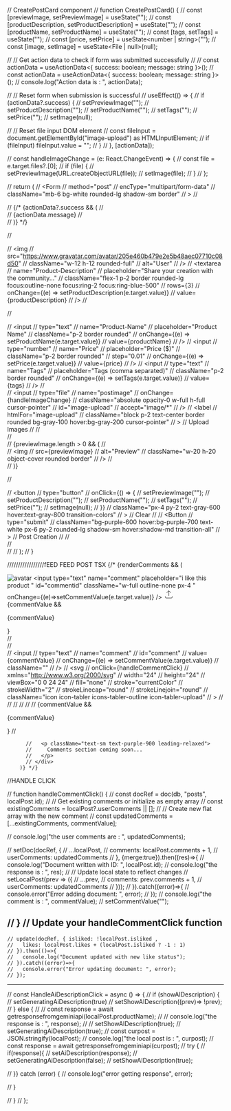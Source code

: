// CreatePostCard component
// function CreatePostCard() {
//   const [previewImage, setPreviewImage] = useState<string>("");
//   const [productDescription, setProductDescription] = useState<string>("");
//   const [productName, setProductName] = useState<string>("");
//   const [tags, setTags] = useState<string>("");
//   const [price, setPrice] = useState<number | string>("");
//   const [image, setImage] = useState<File | null>(null);

//   // Get action data to check if form was submitted successfully
//   // const actionData = useActionData<{ success: boolean; message: string }>();
//   const actionData = useActionData<{ success: boolean; message: string }>();
//   console.log("Action data is : ", actionData);

//   // Reset form when submission is successful
//   useEffect(() => {
//     if (actionData?.success) {
//       setPreviewImage("");
//       setProductDescription("");
//       setProductName("");
//       setTags("");
//       setPrice("");
//       setImage(null);

//       // Reset file input DOM element
//       const fileInput = document.getElementById("image-upload") as HTMLInputElement;
//       if (fileInput) fileInput.value = "";
//     }
//   }, [actionData]);

//   const handleImageChange = (e: React.ChangeEvent<HTMLInputElement>) => {
//     const file = e.target.files?.[0];
//     if (file) {
//       setPreviewImage(URL.createObjectURL(file));
//       setImage(file);
//     }
//   };

//   return (
//     <Form
//       method="post"
//       encType="multipart/form-data"
//       className="mb-6 bg-white rounded-lg shadow-sm border"
//     >
//       <div className="p-4">
//         {/* {actionData?.success && (
//           <div className="mb-4 p-2 bg-green-100 text-green-700 rounded animate-fade-out">
//             {actionData.message}
//           </div>
//         )} */}

//         <div className="flex items-center gap-4 mb-4">
//           <img
//             src="https://www.gravatar.com/avatar/205e460b479e2e5b48aec07710c08d50"
//             className="w-12 h-12 rounded-full"
//             alt="User"
//           />
//           <textarea
//             name="Product-Description"
//             placeholder="Share your creation with the community..."
//             className="flex-1 p-2 border rounded-lg focus:outline-none focus:ring-2 focus:ring-blue-500"
//             rows={3}
//             onChange={(e) => setProductDescription(e.target.value)}
//             value={productDescription}
//           />
//         </div>

//         <div className="grid grid-cols-2 gap-4 mb-4">
//           <input
//             type="text"
//             name="Product-Name"
//             placeholder="Product Name"
//             className="p-2 border rounded"
//             onChange={(e) => setProductName(e.target.value)}
//             value={productName}
//           />
//           <input
//             type="number"
//             name="Price"
//             placeholder="Price ($)"
//             className="p-2 border rounded"
//             step="0.01"
//             onChange={(e) => setPrice(e.target.value)}
//             value={price}
//           />
//           <input
//             type="text"
//             name="Tags"
//             placeholder="Tags (comma separated)"
//             className="p-2 border rounded"
//             onChange={(e) => setTags(e.target.value)}
//             value={tags}
//           />
//           <div className="relative">
//             <input
//               type="file"
//               name="postimage"
//               onChange={handleImageChange}
//               className="absolute opacity-0 w-full h-full cursor-pointer"
//               id="image-upload"
//               accept="image/*"
//             />
//             <label
//               htmlFor="image-upload"
//               className="block p-2 text-center border rounded bg-gray-100 hover:bg-gray-200 cursor-pointer"
//             >
//               Upload Images
//             </label>
//           </div>
//         </div>
//         {previewImage.length > 0 && (
//           <div className="flex gap-2 mb-4">
//             <img
//               src={previewImage}
//               alt="Preview"
//               className="w-20 h-20 object-cover rounded border"
//             />
//           </div>
//         )}

//         <div className="flex justify-end gap-4 pb-4 pr-4">
//         <button
//           type="button"
//           onClick={() => {
//             setPreviewImage("");
//             setProductDescription("");
//             setProductName("");
//             setTags("");
//             setPrice("");
//             setImage(null);
//           }}
//           className="px-4 py-2 text-gray-600 hover:text-gray-800 transition-colors"
//         >
//           Clear
//         </button>
//           <Button
//             type="submit"
//            className="bg-purple-600 hover:bg-purple-700 text-white px-6 py-2 rounded-lg shadow-sm hover:shadow-md transition-all"
//           >
//             Post Creation
//           </Button>
//         </div>
//       </div>
//     </Form>
//   );
// }

/////////////////fEED FEED POST TSX
{/* {renderComments && (
          <div className="mt-4 p-4 bg-purple-50 rounded-lg border border-purple-200 shadow-inner">
            <div className="flex items-center border shadow-md p-2 border-amber-300 rounded-2xl  mt-3">
              <img src={localPost.avatarUrl} alt="avatar" 
              className="w-14 h-14 rounded-full border-2 border-purple-300 shadow-inner"
              />
            <input type="text" name="comment" placeholder="i like this product " id="commentid" className="w-full outline-none px-4 "
            onChange={(e)=>setCommentValue(e.target.value)}
            />
            <svg
                onClick={handleCommentClick}
                xmlns="http://www.w3.org/2000/svg"
                width="24"
                height="24"
                viewBox="0 0 24 24"
                fill="none"
                stroke="currentColor"
                strokeWidth="2"
                strokeLinecap="round"
                strokeLinejoin="round"
                className="icon icon-tabler icons-tabler-outline icon-tabler-upload hover:text-purple-700 "
              >
                <path stroke="none" d="M0 0h24v24H0z" fill="none" />
                <path d="M4 17v2a2 2 0 0 0 2 2h12a2 2 0 0 0 2 -2v-2" />
                <path d="M7 9l5 -5l5 5" />
                <path d="M12 4l0 12" />
              </svg>
          </div>
          {commentValue && <p>{commentValue}</p>}
          </div>
          // <div className="mt-4 p-4 bg-purple-50 rounded-lg border border-purple-200 shadow-inner">
          //   <div className="flex items-center justify-end border shadow-md mt-4 max-w-md mx-auto outline-amber-500  border-accent-foreground rounded-2xl p-2">
          //     <input
          //       type="text"
          //       name="comment"
          //       id="comment"
          //       value={commentValue}
          //       onChange={(e) => setCommentValue(e.target.value)}
          //       className=""
          //     />
              // <svg
              //   onClick={handleCommentClick}
              //   xmlns="http://www.w3.org/2000/svg"
              //   width="24"
              //   height="24"
              //   viewBox="0 0 24 24"
              //   fill="none"
              //   stroke="currentColor"
              //   strokeWidth="2"
              //   strokeLinecap="round"
              //   strokeLinejoin="round"
              //   className="icon icon-tabler icons-tabler-outline icon-tabler-upload"
              // >
              //   <path stroke="none" d="M0 0h24v24H0z" fill="none" />
              //   <path d="M4 17v2a2 2 0 0 0 2 2h12a2 2 0 0 0 2 -2v-2" />
              //   <path d="M7 9l5 -5l5 5" />
              //   <path d="M12 4l0 12" />
              // </svg>
          //     {commentValue && <p>{commentValue}</p>}
          //   </div>

          //   <p className="text-sm text-purple-900 leading-relaxed">
          //     Comments section coming soon...
          //   </p>
          // </div>
        )} */}


//HANDLE CLICK

  // function handleCommentClick() {
  //   const docRef = doc(db, "posts", localPost.id);
  //   // Get existing comments or initialize as empty array
  //   const existingComments = localPost?.userComments || [];
  //   // Create new flat array with the new comment
  //   const updatedComments = [...existingComments, commentValue];

  //   console.log("the user comments are : ", updatedComments);

  //   setDoc(docRef, {
  //     ...localPost,
  //     comments: localPost.comments + 1,
  //     userComments: updatedComments
  //   }, {merge:true}).then((res)=>{
  //     console.log("Document written with ID: ", localPost.id);
  //     console.log("the response is : ", res);
  //     // Update local state to reflect changes
  //     setLocalPost(prev => ({
  //       ...prev,
  //       comments: prev.comments + 1,
  //       userComments: updatedComments
  //     }));
  //   }).catch((error)=>{
  //     console.error("Error adding document: ", error);
  //   });
  //   console.log("the comment is : ", commentValue);
  //   setCommentValue("");

  // }
  // Update your handleCommentClick function
---------------

    // update(docRef, { isliked: !localPost.isliked ,
    //   likes: localPost.likes + (localPost.isliked ? -1 : 1)
    // }).then(()=>{
    //   console.log("Document updated with new like status");
    // }).catch((error)=>{
    //   console.error("Error updating document: ", error);
    // });

--------------------------
  // const HandleAiDescriptionClick = async () => {
  //   if (showAIDescription) {
  //     setGeneratingAiDescription(true)
  //     setShowAIDescription((prev)=> !prev);
  //   } else {
  //     // const response = await getresponsefromgeminiapi(localPost.productName);
  //     // console.log("the response is : ", response);
  //     // setShowAIDescription(true);
  //     setGeneratingAiDescription(true);
  //     const curpost = JSON.stringify(localPost);
  //     console.log("the local post is : ", curpost);
  //     const response = await getresponsefromgeminiapi(curpost);
  //     try {
  //       if(response){
  //         setAiDescription(response);
  //         setGeneratingAiDescription(false);
  //         setShowAIDescription(true);

  //     }} catch (error) {
  //       console.log("error getting response", error);

  //     }

  //   }
  // };
